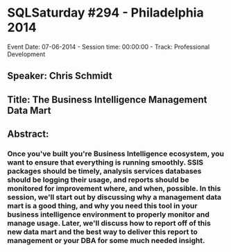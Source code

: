 # SQLSaturday #294 - Philadelphia 2014
Event Date: 07-06-2014 - Session time: 00:00:00 - Track: Professional Development
## Speaker: Chris Schmidt
## Title: The Business Intelligence Management Data Mart
## Abstract:
### Once you've built you're Business Intelligence ecosystem, you want to ensure that everything is running smoothly. SSIS packages should be timely, analysis services databases should be logging their usage, and reports should be monitored for improvement where, and when, possible. In this session, we'll start out by discussing why a management data mart is a good thing, and why you need this tool in your business intelligence environment to properly monitor and manage usage. Later, we'll discuss how to report off of this new data mart and the best way to deliver this report to management or your DBA for some much needed insight.
